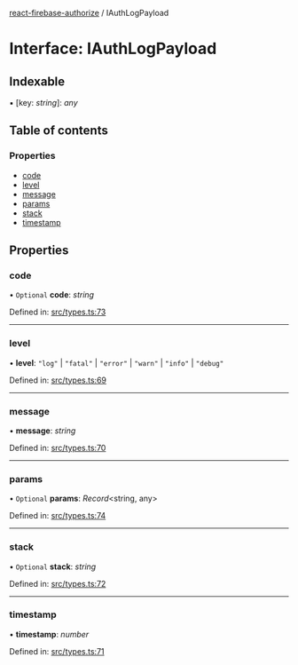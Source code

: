 [react-firebase-authorize](../README.md) / IAuthLogPayload

# Interface: IAuthLogPayload

## Indexable

▪ [key: *string*]: *any*

## Table of contents

### Properties

- [code](iauthlogpayload.md#code)
- [level](iauthlogpayload.md#level)
- [message](iauthlogpayload.md#message)
- [params](iauthlogpayload.md#params)
- [stack](iauthlogpayload.md#stack)
- [timestamp](iauthlogpayload.md#timestamp)

## Properties

### code

• `Optional` **code**: *string*

Defined in: [src/types.ts:73](https://github.com/blujedis/react-firebase-authorize/blob/5f9ad13/src/types.ts#L73)

___

### level

• **level**: ``"log"`` \| ``"fatal"`` \| ``"error"`` \| ``"warn"`` \| ``"info"`` \| ``"debug"``

Defined in: [src/types.ts:69](https://github.com/blujedis/react-firebase-authorize/blob/5f9ad13/src/types.ts#L69)

___

### message

• **message**: *string*

Defined in: [src/types.ts:70](https://github.com/blujedis/react-firebase-authorize/blob/5f9ad13/src/types.ts#L70)

___

### params

• `Optional` **params**: *Record*<string, any\>

Defined in: [src/types.ts:74](https://github.com/blujedis/react-firebase-authorize/blob/5f9ad13/src/types.ts#L74)

___

### stack

• `Optional` **stack**: *string*

Defined in: [src/types.ts:72](https://github.com/blujedis/react-firebase-authorize/blob/5f9ad13/src/types.ts#L72)

___

### timestamp

• **timestamp**: *number*

Defined in: [src/types.ts:71](https://github.com/blujedis/react-firebase-authorize/blob/5f9ad13/src/types.ts#L71)
